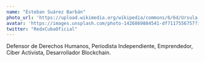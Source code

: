 ```yaml
---
name: "Esteban Suárez Barbán"
photo_url: 'https://upload.wikimedia.org/wikipedia/commons/6/6d/Ursula_K_Le_Guin.JPG'
avatar: 'https://images.unsplash.com/photo-1426869884541-df7117556757?ixlib=rb-0.3.5&ixid=eyJhcHBfaWQiOjEyMDd9&s=6f3f4a6f359875679161702e81f2337a&auto=format&fit=crop&w=160&q=80'
twitter: "RedxCubaOficial"
---
```

Defensor de Derechos Humanos, Periodista Independiente, Emprendedor, Ciber Activista, Desarrollador Blockchain.
